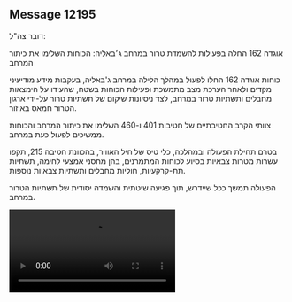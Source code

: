 ## Message 12195

דובר צה"ל:

אוגדה 162 החלה בפעילות להשמדת טרור במרחב ג׳באליה: הכוחות השלימו את כיתור המרחב

כוחות אוגדה 162 החלו לפעול במהלך הלילה במרחב ג'באליה, בעקבות מידע מודיעיני מקדים ולאחר הערכת מצב מתמשכת ופעילות הכוחות בשטח, שהעידו על הימצאות מחבלים ותשתיות טרור במרחב, לצד ניסיונות שיקום של תשתיות טרור על-ידי ארגון הטרור חמאס באיזור. 

צוותי הקרב החטיבתיים של חטיבות 401 ו-460 השלימו את כיתור המרחב והכוחות ממשיכים לפעול כעת במרחב. 

בטרם תחילת הפעולה ובמהלכה, כלי טיס של חיל האוויר, בהכוונת חטיבה 215, תקפו עשרות מטרות צבאיות בסיוע לכוחות המתמרנים, בהן מחסני אמצעי לחימה, תשתיות תת-קרקעיות, חוליות מחבלים ותשתיות צבאיות נוספות. 

הפעולה תמשך ככל שיידרש, תוך פגיעה שיטתית והשמדה יסודית של תשתיות הטרור במרחב.

![Video](https://data.iron-swords.co.il/2024/October/06/https://data.iron-swords.co.il/2024/October/06/12195/12195_media.mp4)
